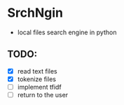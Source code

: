 # SrchNgin
- local files search engine in python

## TODO:
- [x] read text files
- [x] tokenize files
- [ ] implement tfidf
- [ ] return to the user 
